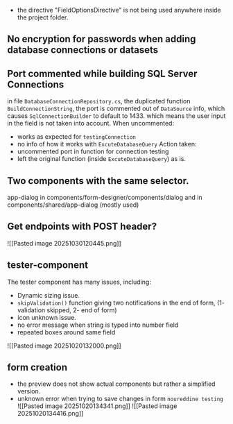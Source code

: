 - the directive "FieldOptionsDirective" is not being used anywhere inside the project folder.


## No encryption for passwords when adding database connections or datasets
## Port commented while building SQL Server Connections

 in file `DatabaseConnectionRepository.cs`, the duplicated function `BuildConnectionString`, the port is commented out of `DataSource` info, which causes `SqlConnectionBuilder` to default to 1433. which means the user input in the field is not taken into account.
When uncommented: 
- works as expected for `testingConnection`
- no info of how it works with `ExcuteDatabaseQuery`
Action taken: 
- uncommented port in function for connection testing
- left the original function (inside `ExcuteDatabaseQuery`) as is.
## Two components with the same selector.
app-dialog in components/form-designer/components/dialog
and in components/shared/app-dialog (mostly used)

## Get endpoints with POST header? 
![[Pasted image 20251030120445.png]]
## tester-component
The tester component has many issues, including:
- Dynamic sizing issue.
- `skipValidation()` function giving two notifications in the end of form, (1- validation skipped, 2- end of form)
- icon unknown issue.
- no error message when string is typed into number field 
- repeated boxes around same field 

![[Pasted image 20251020132000.png]]

## form creation
- the preview does not show actual components but rather a simplified version.
- unknown error when trying to save changes in form `noureddine testing`
![[Pasted image 20251020134341.png]]
![[Pasted image 20251020134416.png]]

